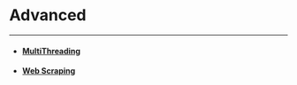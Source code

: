 # Advanced
---

- #### [MultiThreading](advanced/multithreading.md)
- #### [Web Scraping](advanced/web_scraping.md)